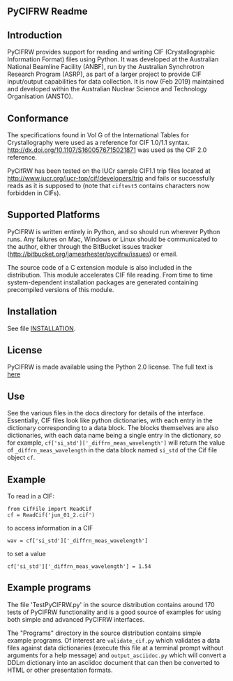 PyCIFRW Readme
--------------

Introduction
------------

PyCIFRW provides support for reading and writing CIF (Crystallographic
Information Format) files using Python.  It was developed at the
Australian National Beamline Facility (ANBF), run by the Australian
Synchrotron Research Program (ASRP), as part of a larger project to
provide CIF input/output capabilities for data collection.  It is
now (Feb 2019) maintained and developed within the Australian Nuclear Science and
Technology Organisation (ANSTO).

Conformance
-----------

The specifications found in Vol G of the International Tables for
Crystallography were used as a reference for CIF 1.0/1.1 syntax.
http://dx.doi.org/10.1107/S1600576715021871 was used as the CIF 2.0
reference.

PyCifRW has been tested on the IUCr sample CIF1.1 trip files located at
http://www.iucr.org/iucr-top/cif/developers/trip and fails or
successfully reads as it is supposed to (note that `ciftest5` contains
characters now forbidden in CIFs).

Supported Platforms
-------------------

PyCIFRW is written entirely in Python, and so should run wherever
Python runs.  Any failures on Mac, Windows or Linux should be
communicated to the author, either through the BitBucket issues
tracker (http://bitbucket.org/jamesrhester/pycifrw/issues) or email.

The source code of a C extension module is also included in the
distribution.  This module accelerates CIF file reading. From time to
time system-dependent installation packages are generated containing
precompiled versions of this module.

Installation
------------

See file [INSTALLATION](https://bitbucket.org/jamesrhester/pycifrw/src/efd90c5e6dec7caf1e61fac68492a7fd66661d97/INSTALLATION?at=development).

License
----------

PyCIFRW is made available using the Python 2.0 license.  The full text is [here](https://bitbucket.org/jamesrhester/pycifrw/src/efd90c5e6dec7caf1e61fac68492a7fd66661d97/LICENSE?at=development)

Use
---

See the various files in the docs directory for details of the interface.
Essentially, CIF files look like python dictionaries, with each
entry in the dictionary corresponding to a data block.  The blocks
themselves are also dictionaries, with each data name being a
single entry in the dictionary, so for example,
`cf['si_std']['_diffrn_meas_wavelength']` will return the value of
`_diffrn_meas_wavelength` in the data block named `si_std` of the Cif file object
`cf`.

Example
-------

To read in a CIF:

    from CifFile import ReadCif
    cf = ReadCif('jun_01_2.cif')

to access information in a CIF

    wav = cf['si_std']['_diffrn_meas_wavelength']

to set a value

    cf['si_std']['_diffrn_meas_wavelength'] = 1.54


Example programs
----------------

The file 'TestPyCIFRW.py' in the source distribution contains around 170 tests
of PyCIFRW functionality and is a good source of examples for using both simple
and advanced PyCIFRW interfaces.

The "Programs" directory in the source distribution contains simple example programs.
Of interest are `validate_cif.py` which validates a data files against data dictionaries
(execute this file at a terminal prompt without arguments for a help message)
and `output_asciidoc.py` which will convert a DDLm dictionary into an
asciidoc document that can then be converted to HTML or other presentation
formats.
